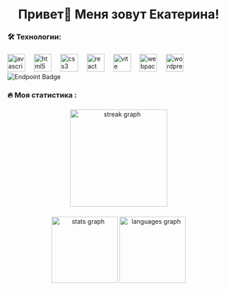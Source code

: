 <h1 align="center">Привет👋 Меня зовут Екатерина!</h1>

###

<h3 align="left">🛠 Технологии:</h3>

###

<div align="left">
  <img src="https://cdn.jsdelivr.net/gh/devicons/devicon/icons/javascript/javascript-original.svg" height="40" alt="javascript logo"  />
  <img width="12" />
  <img src="https://cdn.jsdelivr.net/gh/devicons/devicon/icons/html5/html5-original.svg" height="40" alt="html5 logo"  />
  <img width="12" />
  <img src="https://cdn.jsdelivr.net/gh/devicons/devicon/icons/css3/css3-original.svg" height="40" alt="css3 logo"  />
  <img width="12" />
  <img src="https://cdn.jsdelivr.net/gh/devicons/devicon/icons/react/react-original.svg" height="40" alt="react logo"  />
  <img width="12" />
  <img src="https://skillicons.dev/icons?i=vite" height="40" alt="vite logo"  />
  <img width="12" />
  <img src="https://cdn.simpleicons.org/webpack/8DD6F9" height="40" alt="webpack logo"  />
  <img width="12" />
  <img src="https://skillicons.dev/icons?i=wordpress" height="40" alt="wordpress logo"  />
  <img width="12" />
</div>

<img alt="Endpoint Badge" src="https://img.shields.io/endpoint?style=flat&logo=%3Csvg%20role%3D%22img%22%20viewBox%3D%220%200%2024%2024%22%20xmlns%3D%22http%3A%2F%2Fwww.w3.org%2F2000%2Fsvg%22%3E%3Ctitle%3EReact%3C%2Ftitle%3E%3Cpath%20d%3D%22M14.23%2012.004a2.236%202.236%200%200%201-2.235%202.236%202.236%202.236%200%200%201-2.236-2.236%202.236%202.236%200%200%201%202.235-2.236%202.236%202.236%200%200%201%202.236%202.236zm2.648-10.69c-1.346%200-3.107.96-4.888%202.622-1.78-1.653-3.542-2.602-4.887-2.602-.41%200-.783.093-1.106.278-1.375.793-1.683%203.264-.973%206.365C1.98%208.917%200%2010.42%200%2012.004c0%201.59%201.99%203.097%205.043%204.03-.704%203.113-.39%205.588.988%206.38.32.187.69.275%201.102.275%201.345%200%203.107-.96%204.888-2.624%201.78%201.654%203.542%202.603%204.887%202.603.41%200%20.783-.09%201.106-.275%201.374-.792%201.683-3.263.973-6.365C22.02%2015.096%2024%2013.59%2024%2012.004c0-1.59-1.99-3.097-5.043-4.032.704-3.11.39-5.587-.988-6.38-.318-.184-.688-.277-1.092-.278zm-.005%201.09v.006c.225%200%20.406.044.558.127.666.382.955%201.835.73%203.704-.054.46-.142.945-.25%201.44-.96-.236-2.006-.417-3.107-.534-.66-.905-1.345-1.727-2.035-2.447%201.592-1.48%203.087-2.292%204.105-2.295zm-9.77.02c1.012%200%202.514.808%204.11%202.28-.686.72-1.37%201.537-2.02%202.442-1.107.117-2.154.298-3.113.538-.112-.49-.195-.964-.254-1.42-.23-1.868.054-3.32.714-3.707.19-.09.4-.127.563-.132zm4.882%203.05c.455.468.91.992%201.36%201.564-.44-.02-.89-.034-1.345-.034-.46%200-.915.01-1.36.034.44-.572.895-1.096%201.345-1.565zM12%208.1c.74%200%201.477.034%202.202.093.406.582.802%201.203%201.183%201.86.372.64.71%201.29%201.018%201.946-.308.655-.646%201.31-1.013%201.95-.38.66-.773%201.288-1.18%201.87-.728.063-1.466.098-2.21.098-.74%200-1.477-.035-2.202-.093-.406-.582-.802-1.204-1.183-1.86-.372-.64-.71-1.29-1.018-1.946.303-.657.646-1.313%201.013-1.954.38-.66.773-1.286%201.18-1.868.728-.064%201.466-.098%202.21-.098zm-3.635.254c-.24.377-.48.763-.704%201.16-.225.39-.435.782-.635%201.174-.265-.656-.49-1.31-.676-1.947.64-.15%201.315-.283%202.015-.386zm7.26%200c.695.103%201.365.23%202.006.387-.18.632-.405%201.282-.66%201.933-.2-.39-.41-.783-.64-1.174-.225-.392-.465-.774-.705-1.146zm3.063.675c.484.15.944.317%201.375.498%201.732.74%202.852%201.708%202.852%202.476-.005.768-1.125%201.74-2.857%202.475-.42.18-.88.342-1.355.493-.28-.958-.646-1.956-1.1-2.98.45-1.017.81-2.01%201.085-2.964zm-13.395.004c.278.96.645%201.957%201.1%202.98-.45%201.017-.812%202.01-1.086%202.964-.484-.15-.944-.318-1.37-.5-1.732-.737-2.852-1.706-2.852-2.474%200-.768%201.12-1.742%202.852-2.476.42-.18.88-.342%201.356-.494zm11.678%204.28c.265.657.49%201.312.676%201.948-.64.157-1.316.29-2.016.39.24-.375.48-.762.705-1.158.225-.39.435-.788.636-1.18zm-9.945.02c.2.392.41.783.64%201.175.23.39.465.772.705%201.143-.695-.102-1.365-.23-2.006-.386.18-.63.406-1.282.66-1.933zM17.92%2016.32c.112.493.2.968.254%201.423.23%201.868-.054%203.32-.714%203.708-.147.09-.338.128-.563.128-1.012%200-2.514-.807-4.11-2.28.686-.72%201.37-1.536%202.02-2.44%201.107-.118%202.154-.3%203.113-.54zm-11.83.01c.96.234%202.006.415%203.107.532.66.905%201.345%201.727%202.035%202.446-1.595%201.483-3.092%202.295-4.11%202.295-.22-.005-.406-.05-.553-.132-.666-.38-.955-1.834-.73-3.703.054-.46.142-.944.25-1.438zm4.56.64c.44.02.89.034%201.345.034.46%200%20.915-.01%201.36-.034-.44.572-.895%201.095-1.345%201.565-.455-.47-.91-.993-1.36-1.565z%22%2F%3E%3C%2Fsvg%3E&logoColor=%2361DAFB&label=Library">

###

<h3 align="left">🔥   Моя статистика :</h3>

###

<div align="center">
  <img src="https://streak-stats.demolab.com?user=Kat-Matanar45&locale=en&mode=daily&theme=dark&hide_border=false&border_radius=5&order=3" height="220" alt="streak graph"  />
</div>

###

<div align="center">
  <img src="https://github-readme-stats.vercel.app/api?username=Kat-Matanar45&hide_title=false&hide_rank=false&show_icons=true&include_all_commits=true&count_private=true&disable_animations=false&theme=dracula&locale=en&hide_border=false&order=1" height="150" alt="stats graph"  />
  <img src="https://github-readme-stats.vercel.app/api/top-langs?username=Kat-Matanar45&locale=en&hide_title=false&layout=compact&card_width=320&langs_count=5&theme=dracula&hide_border=false&order=2" height="150" alt="languages graph"  />
</div>

###

<!--
**Kat-Matanar45/Kat-Matanar45** is a ✨ _special_ ✨ repository because its `README.md` (this file) appears on your GitHub profile.

Here are some ideas to get you started:

- 🔭 I’m currently working on ...
- 🌱 I’m currently learning ...
- 👯 I’m looking to collaborate on ...
- 🤔 I’m looking for help with ...
- 💬 Ask me about ...
- 📫 How to reach me: ...
- 😄 Pronouns: ...
- ⚡ Fun fact: ...
-->
